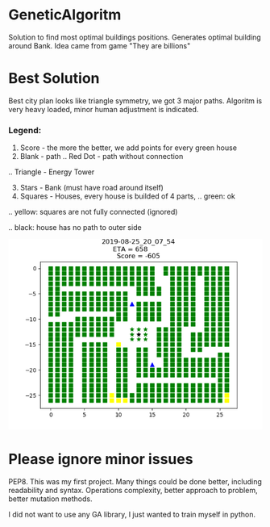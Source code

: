 # GeneticAlgoritm
Solution to find most optimal buildings positions.
Generates optimal building around Bank.
Idea came from game "They are billions"

# Best Solution 
Best city plan looks like triangle symmetry, we got 3 major paths. Algoritm is very heavy loaded, minor human adjustment is indicated.

### Legend:
1. Score - the more the better, we add points for every green house
2. Blank - path
.. Red Dot - path without connection

.. Triangle - Energy Tower

3. Stars - Bank (must have road around itself)
4. Squares - Houses, every house is builded of 4 parts, 
.. green: ok

.. yellow: squares are not fully connected (ignored)

.. black: house has no path to outer side

![Alt](/City_Plan/Gold.png?raw=true "Golden Solution")

# Please ignore minor issues 
PEP8. 
This was my first project. Many things could be done better, including readability and syntax. Operations complexity, better approach to problem, better mutation methods.


I did not want to use any GA library, I just wanted to train myself in python.